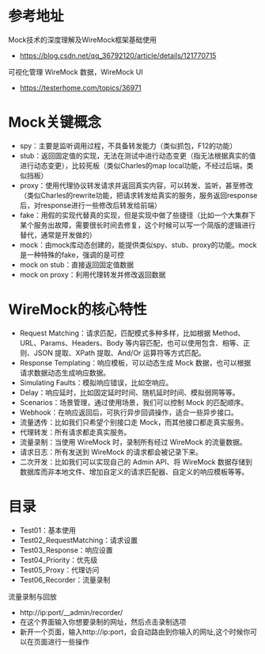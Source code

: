 # 参考地址
Mock技术的深度理解及WireMock框架基础使用
- https://blog.csdn.net/qq_36792120/article/details/121770715

可视化管理 WireMock 数据，WireMock UI
- https://testerhome.com/topics/36971

# Mock关键概念
- spy：主要是监听调用过程，不具备转发能力（类似抓包，F12的功能）
- stub：返回固定值的实现，无法在测试中进行动态变更（指无法根据真实的值进行动态变更），比较死板（类似Charles的map local功能，不经过后端，类似挡板）
- proxy：使用代理协议转发请求并返回真实内容，可以转发、监听，甚至修改（类似Charles的rewrite功能，把请求转发给真实的服务，服务返回response后，对response进行一些修改后转发给前端）
- fake：用假的实现代替真的实现，但是实现中做了些捷径（比如一个大集群下某个服务出故障，需要很长时间去修复，这个时候可以写一个简版的逻辑进行替代，通常是开发做的）
- mock：由mock库动态创建的，能提供类似spy、stub、proxy的功能。mock是一种特殊的fake，强调的是可控
- mock on stub：直接返回固定值数据
- mock on proxy：利用代理转发并修改返回数据

# WireMock的核心特性
- Request Matching：请求匹配，匹配模式多种多样，比如根据 Method、URL、Params、Headers、Body 等内容匹配，也可以使用包含、相等、正则、JSON 提取、XPath 提取、And/Or 运算符等方式匹配。
- Response Templating：响应模板，可以动态生成 Mock 数据，也可以根据请求数据动态生成响应数据。
- Simulating Faults：模拟响应错误，比如空响应。
- Delay：响应延时，比如固定延时时间、随机延时时间、模拟弱网等等。
- Scenarios：场景管理，通过使用场景，我们可以控制 Mock 的匹配顺序。
- Webhook：在响应返回后，可执行异步回调操作，适合一些异步接口。
- 流量透传：比如我们只希望个别接口走 Mock，而其他接口都走真实服务。
- 代理转发：所有请求都走真实服务。
- 流量录制：当使用 WireMock 时，录制所有经过 WireMock 的流量数据。
- 请求日志：所有发送到 WireMock 的请求都会被记录下来。
- 二次开发：比如我们可以实现自己的 Admin API、将 WireMock 数据存储到数据库而非本地文件、增加自定义的请求匹配器、自定义的响应模板等等。

# 目录
- Test01：基本使用
- Test02_RequestMatching：请求设置
- Test03_Response：响应设置
- Test04_Priority：优先级
- Test05_Proxy：代理访问
- Test06_Recorder：流量录制

流量录制与回放
- http://ip:port/__admin/recorder/
- 在这个界面输入你想要录制的网址，然后点击录制选项
- 新开一个页面，输入http://ip:port，会自动路由到你输入的网址,这个时候你可以在页面进行一些操作